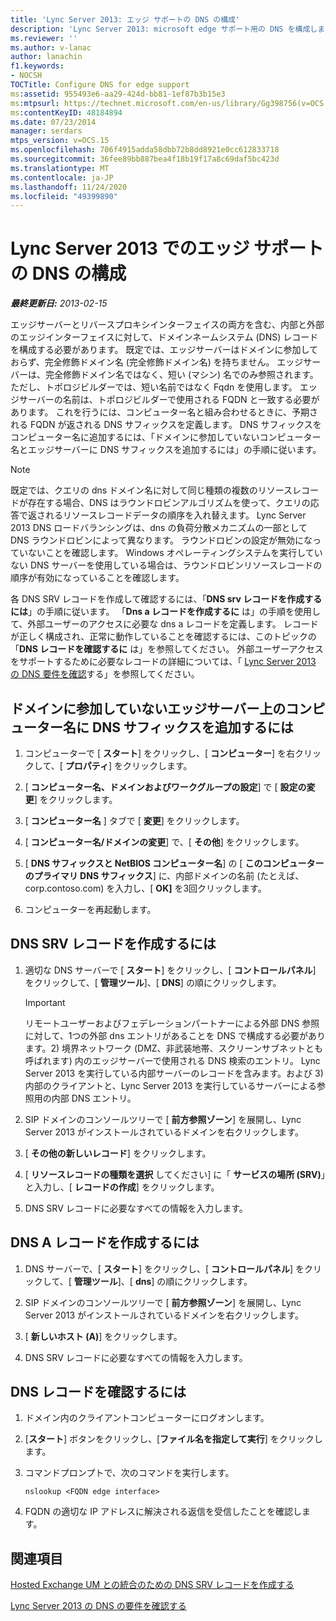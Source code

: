 ```yaml
---
title: 'Lync Server 2013: エッジ サポートの DNS の構成'
description: 'Lync Server 2013: microsoft edge サポート用の DNS を構成します。'
ms.reviewer: ''
ms.author: v-lanac
author: lanachin
f1.keywords:
- NOCSH
TOCTitle: Configure DNS for edge support
ms:assetid: 955493e6-aa29-424d-bb81-1ef87b3b15e3
ms:mtpsurl: https://technet.microsoft.com/en-us/library/Gg398756(v=OCS.15)
ms:contentKeyID: 48184894
ms.date: 07/23/2014
manager: serdars
mtps_version: v=OCS.15
ms.openlocfilehash: 706f4915adda58dbb72b8dd8921e0cc612833718
ms.sourcegitcommit: 36fee89bb887bea4f18b19f17a8c69daf5bc423d
ms.translationtype: MT
ms.contentlocale: ja-JP
ms.lasthandoff: 11/24/2020
ms.locfileid: "49399890"
---
```

# <a name="configure-dns-for-edge-support-in-lync-server-2013"></a>Lync Server 2013 でのエッジ サポートの DNS の構成

<div data-xmlns="http://www.w3.org/1999/xhtml">

<div class="topic" data-xmlns="http://www.w3.org/1999/xhtml" data-msxsl="urn:schemas-microsoft-com:xslt" data-cs="https://msdn.microsoft.com/">

<div data-asp="https://msdn2.microsoft.com/asp">



</div>

<div id="mainSection">

<div id="mainBody">

<span> </span>

_**最終更新日:** 2013-02-15_

エッジサーバーとリバースプロキシインターフェイスの両方を含む、内部と外部のエッジインターフェイスに対して、ドメインネームシステム (DNS) レコードを構成する必要があります。 既定では、エッジサーバーはドメインに参加しておらず、完全修飾ドメイン名 (完全修飾ドメイン名) を持ちません。 エッジサーバーは、完全修飾ドメイン名ではなく、短い (マシン) 名でのみ参照されます。 ただし、トポロジビルダーでは、短い名前ではなく Fqdn を使用します。 エッジサーバーの名前は、トポロジビルダーで使用される FQDN と一致する必要があります。 これを行うには、コンピューター名と組み合わせるときに、予期される FQDN が返される DNS サフィックスを定義します。 DNS サフィックスをコンピューター名に追加するには、「ドメインに参加していないコンピューター名とエッジサーバーに DNS サフィックスを追加するには」の手順に従います。

<div>


> [!NOTE]  
> 既定では、クエリの dns ドメイン名に対して同じ種類の複数のリソースレコードが存在する場合、DNS はラウンドロビンアルゴリズムを使って、クエリの応答で返されるリソースレコードデータの順序を入れ替えます。 Lync Server 2013 DNS ロードバランシングは、dns の負荷分散メカニズムの一部として DNS ラウンドロビンによって異なります。 ラウンドロビンの設定が無効になっていないことを確認します。 Windows オペレーティングシステムを実行していない DNS サーバーを使用している場合は、ラウンドロビンリソースレコードの順序が有効になっていることを確認します。



</div>

各 DNS SRV レコードを作成して確認するには、「**DNS srv レコードを作成するには**」の手順に従います。 「**Dns a レコードを作成するに** は」の手順を使用して、外部ユーザーのアクセスに必要な dns a レコードを定義します。 レコードが正しく構成され、正常に動作していることを確認するには、このトピックの「**DNS レコードを確認するに** は」を参照してください。 外部ユーザーアクセスをサポートするために必要なレコードの詳細については、「 [Lync Server 2013 の DNS 要件を確認](lync-server-2013-determine-dns-requirements.md)する」を参照してください。

<div>

## <a name="to-add-the-dns-suffix-to-the-computer-name-on-an-edge-server-that-is-not-joined-to-a-domain"></a>ドメインに参加していないエッジサーバー上のコンピューター名に DNS サフィックスを追加するには

1.  コンピューターで [ **スタート**] をクリックし、[ **コンピューター**] を右クリックして、[ **プロパティ**] をクリックします。

2.  [ **コンピューター名、ドメインおよびワークグループの設定**] で [ **設定の変更**] をクリックします。

3.  [ **コンピューター名** ] タブで [ **変更**] をクリックします。

4.  [ **コンピューター名/ドメインの変更**] で、[ **その他**] をクリックします。

5.  [ **DNS サフィックスと NetBIOS コンピューター名**] の [ **このコンピューターのプライマリ DNS サフィックス**] に、内部ドメインの名前 (たとえば、corp.contoso.com) を入力し、[ **OK]** を3回クリックします。

6.  コンピューターを再起動します。

</div>

<div>

## <a name="to-create-a-dns-srv-record"></a>DNS SRV レコードを作成するには

1.  適切な DNS サーバーで [ **スタート**] をクリックし、[ **コントロールパネル**] をクリックして、[ **管理ツール**]、[ **DNS**] の順にクリックします。
    
    <div>
    

    > [!IMPORTANT]  
    > リモートユーザーおよびフェデレーションパートナーによる外部 DNS 参照に対して、1つの外部 dns エントリがあることを DNS で構成する必要があります。2) 境界ネットワーク (DMZ、非武装地帯、スクリーンサブネットとも呼ばれます) 内のエッジサーバーで使用される DNS 検索のエントリ。 Lync Server 2013 を実行している内部サーバーのレコードを含みます。および 3) 内部のクライアントと、Lync Server 2013 を実行しているサーバーによる参照用の内部 DNS エントリ。

    
    </div>

2.  SIP ドメインのコンソールツリーで [ **前方参照ゾーン**] を展開し、Lync Server 2013 がインストールされているドメインを右クリックします。

3.  [ **その他の新しいレコード**] をクリックします。

4.  [ **リソースレコードの種類を選択** してください] に「 **サービスの場所 (SRV)**」と入力し、[ **レコードの作成**] をクリックします。

5.  DNS SRV レコードに必要なすべての情報を入力します。

</div>

<div>

## <a name="to-create-a-dns-a-record"></a>DNS A レコードを作成するには

1.  DNS サーバーで、[ **スタート**] をクリックし、[ **コントロールパネル**] をクリックして、[ **管理ツール**]、[ **dns**] の順にクリックします。

2.  SIP ドメインのコンソールツリーで [ **前方参照ゾーン**] を展開し、Lync Server 2013 がインストールされているドメインを右クリックします。

3.  [ **新しいホスト (A)**] をクリックします。

4.  DNS SRV レコードに必要なすべての情報を入力します。

</div>

<div>

## <a name="to-verify-a-dns-record"></a>DNS レコードを確認するには

1.  ドメイン内のクライアントコンピューターにログオンします。

2.  [**スタート**] ボタンをクリックし、[**ファイル名を指定して実行**] をクリックします。

3.  コマンドプロンプトで、次のコマンドを実行します。
    
        nslookup <FQDN edge interface>

4.  FQDN の適切な IP アドレスに解決される返信を受信したことを確認します。

</div>

<div>

## <a name="see-also"></a>関連項目


[Hosted Exchange UM との統合のための DNS SRV レコードを作成する](lync-server-2013-create-a-dns-srv-record-for-integration-with-hosted-exchange-um.md)  


[Lync Server 2013 の DNS の要件を確認する](lync-server-2013-determine-dns-requirements.md)  
  

</div>

</div>

<span> </span>

</div>

</div>

</div>

